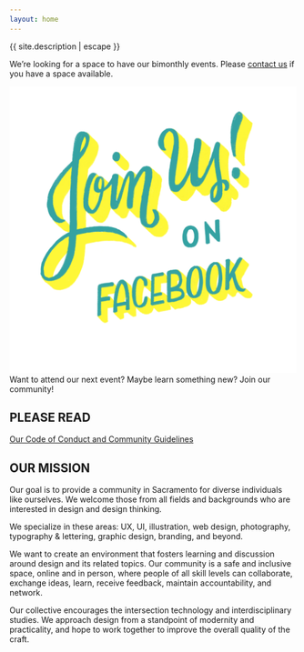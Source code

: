 ```yaml
---
layout: home
---
```


<div class="intro">
<p class="site-description">{{ site.description | escape }}</p>

<div class="notice">
We’re looking for a space to have our bimonthly events. Please <a href="mailto:kim@thisisdesco.com">contact us</a> if you have a space available.
</div>
</div>

<div class="flex-col">

<div class="join" markdown="1">

<a href="https://www.facebook.com/groups/sacdesco/" target="_blank" class="no-ul"><img src="assets/images/join-us.PNG" alt="Join Us on Facebook!"></a>
Want to attend our next event? Maybe learn something new? Join our community!

## PLEASE READ
<a href="https://drive.google.com/open?id=12XppL2fxflYKkLUFzKb3XMsrcGRSPbpbUBo33UAugAo" target="_blank">Our Code of Conduct and Community Guidelines</a>

</div>

<div class="mission" markdown="1">

## OUR MISSION
Our goal is to provide a community in Sacramento for diverse individuals like ourselves. We welcome those from all fields and backgrounds who are interested in design and design thinking.

We specialize in these areas: UX, UI, illustration, web design, photography, typography & lettering, graphic design, branding, and beyond.

We want to create an environment that fosters learning and discussion around design and its related topics. Our community is a safe and inclusive space, online and in person, where people of all skill levels can collaborate, exchange ideas, learn, receive feedback, maintain accountability, and network.

Our collective encourages the intersection technology and interdisciplinary studies. We approach design from a standpoint of modernity and practicality, and hope to work together to improve the overall quality of the craft.
</div>
</div>